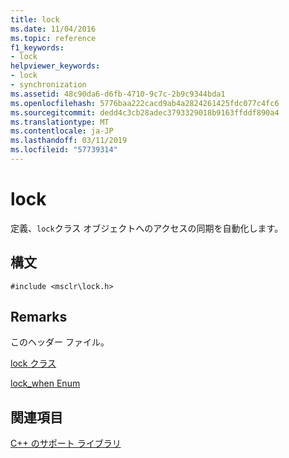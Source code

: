 ```yaml
---
title: lock
ms.date: 11/04/2016
ms.topic: reference
f1_keywords:
- lock
helpviewer_keywords:
- lock
- synchronization
ms.assetid: 48c90da6-d6fb-4710-9c7c-2b9c9344bda1
ms.openlocfilehash: 5776baa222cacd9ab4a2824261425fdc077c4fc6
ms.sourcegitcommit: dedd4c3cb28adec3793329018b9163ffddf890a4
ms.translationtype: MT
ms.contentlocale: ja-JP
ms.lasthandoff: 03/11/2019
ms.locfileid: "57739314"
---
```

# <a name="lock"></a>lock

定義、`lock`クラス オブジェクトへのアクセスの同期を自動化します。

## <a name="syntax"></a>構文

```
#include <msclr\lock.h>
```

## <a name="remarks"></a>Remarks

このヘッダー ファイル。

[lock クラス](../dotnet/lock-class.md)

[lock_when Enum](../dotnet/lock-when-enum.md)

## <a name="see-also"></a>関連項目

[C++ のサポート ライブラリ](../dotnet/cpp-support-library.md)
